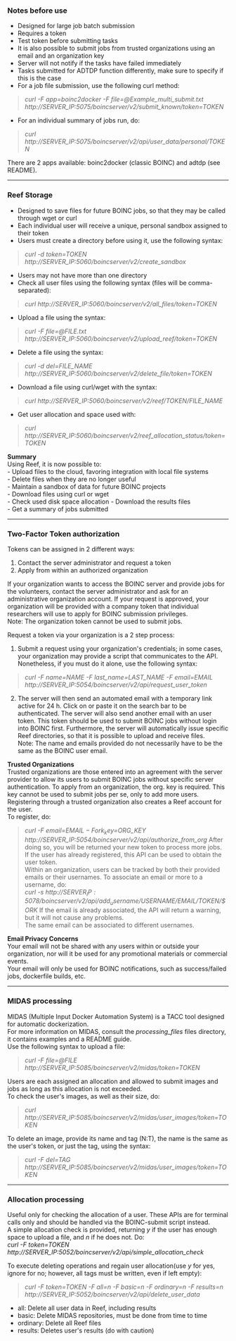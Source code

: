 ### Notes before use

* Designed for large job batch submission
* Requires a token
* Test token before submitting tasks
* It is also possible to submit jobs from trusted organizations using an email and an organization key
* Server will not notify if the tasks have failed immediately
* Tasks submitted for ADTDP function differently, make sure to specify if this is the case
* For a job file submission, use the following curl method:  
>	*curl -F app=boinc2docker -F file=@Example_multi_submit.txt http://SERVER_IP:5075/boincserver/v2/submit_known/token=TOKEN*   
* For an individual summary of jobs run, do:  
>	*curl http://SERVER_IP:5075/boincserver/v2/api/user_data/personal/TOKEN*

There are 2 apps available: boinc2docker (classic BOINC) and adtdp (see README).  

----

### Reef Storage


* Designed to save files for future BOINC jobs, so that they may be called through wget or curl  
* Each individual user will receive a unique, personal sandbox assigned to their token  
* Users must create a directory before using it, use the following syntax:  
>	*curl -d token=TOKEN  http://SERVER_IP:5060/boincserver/v2/create_sandbox*  
* Users may not have more than one directory
* Check all user files using the following syntax (files will be comma-separated):  
>	*curl http://SERVER_IP:5060/boincserver/v2/all_files/token=TOKEN*
* Upload a file using the syntax:  
>	*curl -F file=@FILE.txt http://SERVER_IP:5060/boincserver/v2/upload_reef/token=TOKEN*
* Delete a file using the syntax:  
>	*curl -d del=FILE_NAME  http://SERVER_IP:5060/boincserver/v2/delete_file/token=TOKEN*
* Download a file using curl/wget with the syntax:   
>	*curl http://SERVER_IP:5060/boincserver/v2/reef/TOKEN/FILE_NAME*
* Get user allocation and space used with:  
>	*curl http://SERVER_IP:5060/boincserver/v2/reef_allocation_status/token=TOKEN*



**Summary**  
Using Reef, it is now possible to:  
	- Upload files to the cloud, favoring integration with local file systems  
	- Delete files when they are no longer useful  
	- Maintain a sandbox of data for future BOINC projects  
	- Download files using curl or wget  
	- Check used disk space allocation
	- Download the results files  
	- Get a summary of jobs submitted

----

### Two-Factor Token authorization  
Tokens can be assigned in 2 different ways:
1. Contact the server administrator and request a token
2. Apply from within an authorized organization  

If your organization wants to access the BOINC server and provide jobs for the volunteers, contact the server administrator and ask for an administrative organization account. If your request is approved, your organization will be provided with a company token that individual researchers will use to apply for BOINC submission privileges.  
Note: The organization token cannot be used to submit jobs.  

Request a token via your organization is a 2 step process:
1. Submit a request using your organization's credentials; in some cases, your organization may provide a script that communicates to the API. Nonetheless, if you must do it alone, use the following syntax:
>	*curl -F name=NAME -F last_name=LAST_NAME -F email=EMAIL  http://SERVER_IP:5054/boincserver/v2/api/request_user_token*  

2. The server will then send an automated email with a temporary link active for 24 h. Click on or paste it on the search bar to be authenticated.
The server will also send another email with an user token. This token should be used to submit BOINC jobs without login into BOINC first.
Furthermore, the server will automatically issue specific Reef directories, so that it is possible to upload and receive files.  
Note: The name and emails provided do not necessarily have to be the same as the BOINC user email.  


**Trusted Organizations**  
Trusted organizations are those entered into an agreement with the server provider to allow its users to submit BOINC jobs without specific
server authentication. To apply from an organization, the org. key is required. This key cannot be used to submit jobs per se, only to add more
users. Registering through a trusted organization also creates a Reef account for the user.  
To register, do:
>	*curl -F email=$EMAIL -F ork_key=$ORG_KEY http://SERVER_IP:5054/boincserver/v2/api/authorize_from_org*
After doing so, you will be returned your new token to process more jobs.  
If the user has already registered, this API can be used to obtain the user token.  
Within an organization, users can be tracked by both their provided emails or their usernames. To associate an email or more to a username, do:  
> 	*curl -s http://$SERVER_IP:5078/boincserver/v2/api/add_username/$USERNAME/$EMAIL/$TOKEN/$ORK*
If the email is already associated, the API will return a warning, but it will not cause any problems.  
The same email can be associated to different usernames.  


**Email Privacy Concerns**  
Your email will not be shared with any users within or outside your organization, nor will it be used for any promotional materials or
commercial events.  
Your email will only be used for BOINC notifications, such as success/failed jobs, dockerfile builds, etc.


-------

### MIDAS processing

MIDAS (Multiple Input Docker Automation System) is a TACC tool designed for automatic dockerization.  
For more information on MIDAS, consult the *processing_files* files directory, it contains examples and a README guide.  
Use the following syntax to upload a file:  
>	*curl -F file=@FILE http://SERVER_IP:5085/boincserver/v2/midas/token=TOKEN*

Users are each assigned an allocation and allowed to submit images and jobs as long as this allocation is not exceeded.  
To check the user's images, as well as their size, do:
>	*curl http://SERVER_IP:5085/boincserver/v2/midas/user_images/token=TOKEN*

To delete an image, provide its name and tag (N:T), the name is the same as the user's token, or just the tag, using the syntax:  
>	*curl -F del=TAG http://SERVER_IP:5085/boincserver/v2/midas/user_images/token=TOKEN*


------------

### Allocation processing  

Useful only for checking the allocation of a user. These APIs are for terminal calls only and should be handled via the BOINC-submit script
instead.  
A simple allocation check is provided, returning *y* if the user has enough space to upload a file, and *n* if he does not. Do:  
	*curl -F token=TOKEN http://SERVER_IP:5052/boincserver/v2/api/simple_allocation_check*

To execute deleting operations and regain user allocation(use *y* for yes, ignore for no; however, all tags must be written, even if left empty):  
>	*curl -F token=TOKEN -F all=n -F basic=n -F ordinary=n -F results=n  http://SERVER_IP:5052/boincserver/v2/api/delete_user_data*
* all: Delete all user data in Reef, including results  
* basic: Delete MIDAS repositories, must be done from time to time  
* ordinary: Delete all Reef files  
* results: Deletes user's results (do with caution)  
